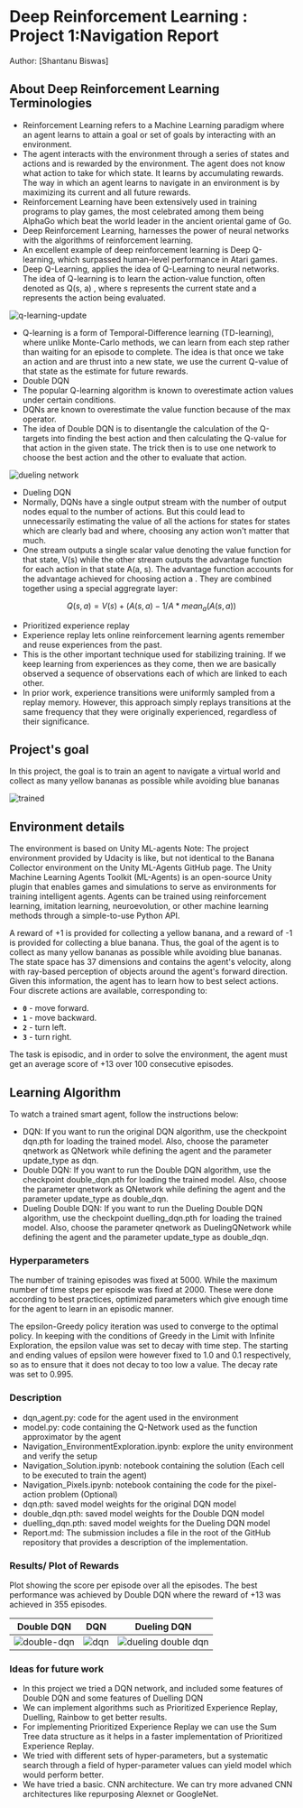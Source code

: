 # Deep Reinforcement Learning : Project 1:Navigation Report
Author: [Shantanu Biswas] 

## About Deep Reinforcement Learning Terminologies

 - Reinforcement Learning refers to a Machine Learning paradigm where an agent learns to attain a goal or set of goals by interacting with an environment. 
 - The agent interacts with the environment through a series of states and actions and is rewarded by the environment. The agent does not know what action to take for which state. It learns by accumulating rewards. The way in which an agent learns to navigate in an environment is by maximizing its current and all future rewards.
 - Reinforcement Learning have been extensively used in training programs to play games, the most celebrated among them being AlphaGo which beat the world leader in the ancient oriental game of Go.
 - Deep Reinforcement Learning, harnesses the power of neural networks with the algorithms of reinforcement learning.
 - An excellent example of deep reinforcement learning is Deep Q-learning, which surpassed human-level performance in Atari games.
 - Deep Q-Learning, applies the idea of Q-Learning to neural networks. The idea of Q-learning is to learn the action-value function, often denoted as Q(s, a) , where s represents the current state and a represents the action being evaluated. 

![q-learning-update](images/q-learning.png)  

 - Q-learning is a form of Temporal-Difference learning (TD-learning), where unlike Monte-Carlo methods, we can learn from each step rather than waiting for an episode to complete. The idea is that once we take an action and are thrust into a new state, we use the current Q-value of that state as the estimate for future rewards.
 - Double DQN
  - The popular Q-learning algorithm is known to overestimate action values under certain conditions. 
  - DQNs are known to overestimate the value function because of the max operator.  
  - The idea of Double DQN is to disentangle the calculation of the Q-targets into finding the best action and then calculating the Q-value for that action in the given state. The trick then is to use one network to choose the best action and the other to evaluate that action.  

  ![dueling network](images/dueling_network.png) 
  
 - Dueling DQN
  - Normally, DQNs have a single output stream with the number of output nodes equal to the number of actions. But this could lead to unnecessarily estimating the value of all the actions for states for states which are clearly bad and where, choosing any action won't matter that much.
  - One stream outputs a single scalar value denoting the value function for that state, V(s) while the other stream outputs the advantage function for each action in that state A(a, s). The advantage function accounts for the advantage achieved for choosing action a . They are combined together using a special aggregrate layer:

 $$ Q (s, a) = V(s) + (A(s, a) - 1/A * mean_a (A (s, a))$$
 
 - Prioritized experience replay
  - Experience replay lets online reinforcement learning agents remember and reuse experiences from the past. 
  - This is the other important technique used for stabilizing training. If we keep learning from experiences as they come, then we are basically observed a sequence of observations each of which are linked to each other.  
  - In prior work, experience transitions were uniformly sampled from a replay memory. However, this approach simply replays transitions at the same frequency that they were originally experienced, regardless of their significance. 
  
  
## Project's goal

In this project, the goal is to train an agent to navigate a virtual world and collect as many yellow bananas as possible while avoiding blue bananas

![trained](images/trained_agent.gif) 


## Environment details

The environment is based on Unity ML-agents
Note: The project environment provided by Udacity is like, but not identical to the Banana Collector environment on the Unity ML-Agents GitHub page.
The Unity Machine Learning Agents Toolkit (ML-Agents) is an open-source Unity plugin that enables games and simulations to serve as environments for training intelligent agents. Agents can be trained using reinforcement learning, imitation learning, neuroevolution, or other machine learning methods through a simple-to-use Python API.

A reward of +1 is provided for collecting a yellow banana, and a reward of -1 is provided for collecting a blue banana. Thus, the goal of the agent is to collect as many yellow bananas as possible while avoiding blue bananas.
The state space has 37 dimensions and contains the agent's velocity, along with ray-based perception of objects around the agent's forward direction.
Given this information, the agent has to learn how to best select actions. Four discrete actions are available, corresponding to:
- **`0`** - move forward.
- **`1`** - move backward.
- **`2`** - turn left.
- **`3`** - turn right.

The task is episodic, and in order to solve the environment, the agent must get an average score of +13 over 100 consecutive episodes.

## Learning Algorithm

To watch a trained smart agent, follow the instructions below:
 - DQN: If you want to run the original DQN algorithm, use the checkpoint dqn.pth for loading the trained model. Also, choose the parameter qnetwork as QNetwork while defining the agent and the parameter update_type as dqn.
 - Double DQN: If you want to run the Double DQN algorithm, use the checkpoint double_dqn.pth for loading the trained model. Also, choose the parameter qnetwork as QNetwork while defining the agent and the parameter update_type as double_dqn.
 - Dueling Double DQN: If you want to run the Dueling Double DQN algorithm, use the checkpoint duelling_dqn.pth for loading the trained model. Also, choose the parameter qnetwork as DuelingQNetwork while defining the agent and the parameter update_type as double_dqn.
 
### Hyperparameters

The number of training episodes was fixed at 5000. While the maximum number of time steps per episode was fixed at 2000. These were done according to best practices, optimized parameters which give enough time for the agent to learn in an episodic manner.

The epsilon-Greedy policy iteration was used to converge to the optimal policy. In keeping with the conditions of Greedy in the Limit with Infinite Exploration, the epsilon value was set to decay with time step. The starting and ending values of epsilon were however fixed to 1.0 and 0.1 respectively, so as to ensure that it does not decay to too low a value. The decay rate was set to 0.995.

### Description
 - dqn_agent.py: code for the agent used in the environment
 - model.py: code containing the Q-Network used as the function approximator by the agent
 - Navigation_EnvironmentExploration.ipynb: explore the unity environment and verify the setup
 - Navigation_Solution.ipynb: notebook containing the solution (Each cell to be executed to train the agent)
 - Navigation_Pixels.ipynb: notebook containing the code for the pixel-action problem (Optional)
 - dqn.pth: saved model weights for the original DQN model
 - double_dqn.pth: saved model weights for the Double DQN model
 - duelling_dqn.pth: saved model weights for the Dueling DQN model
 - Report.md: The submission includes a file in the root of the GitHub repository that provides a description of the implementation.
 
 
### Results/ Plot of Rewards
Plot showing the score per episode over all the episodes.
The best performance was achieved by Double DQN where the reward of +13 was achieved in 355 episodes. 

| Double DQN                                 | DQN                                | Dueling DQN                                         |
| ------------------------------------------ | ---------------------------------- | --------------------------------------------------- |
| ![double-dqn](results/double_dqn_new_scores.png) | ![dqn](results/dqn_new_scores.png) | ![dueling double dqn](results/duelling_dqn_new_scores.png) |

### Ideas for future work
 - In this project we tried a DQN network, and  included some features of Double DQN and some features of Duelling DQN
 - We can implement algorithms such as Prioritized Experience Replay, Duelling, Rainbow to get better results.
  - For implementing Prioritized Experience Replay we can use the Sum Tree data structure as it helps in a faster implementation of Prioritized Experience Replay.
 - We tried with different sets of hyper-parameters, but a systematic search through a field of           hyper-parameter values can yield model which would perform better.
 - We have tried a basic. CNN architecture. We can try more advaned CNN architectures like repurposing Alexnet or GoogleNet. 

